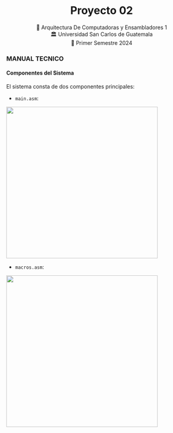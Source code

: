 
<h1 align="center">Proyecto 02</h1>

<div align="center">
📕 Arquitectura De Computadoras y Ensambladores 1
</div>
<div align="center"> 🏛 Universidad San Carlos de Guatemala</div>
<div align="center"> 📆 Primer Semestre 2024</div>

### MANUAL TECNICO
#### Componentes del Sistema

El sistema consta de dos componentes principales:

- `main.asm`: 

<img src="./imagenes/code1.png" width="400">


- `macros.asm`: 
<img src="./imagenes/code2.png" width="400">



